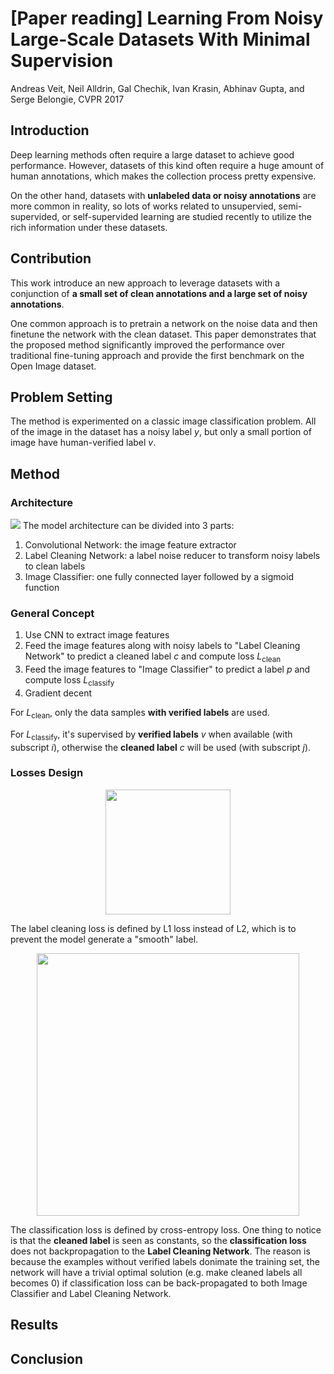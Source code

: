 # [Paper reading] Learning From Noisy Large-Scale Datasets With Minimal Supervision
Andreas Veit, Neil Alldrin, Gal Chechik, Ivan Krasin, Abhinav Gupta, and Serge Belongie, CVPR 2017

## Introduction
Deep learning methods often require a large dataset to achieve good performance. However, datasets of this kind often require a huge amount of human annotations, which makes the collection process pretty expensive.

On the other hand, datasets with **unlabeled data or noisy annotations** are more common in reality, so lots of works related to unsupervied, semi-supervided, or self-supervided learning are studied recently to utilize the rich information under these datasets.


## Contribution

This work introduce an new approach to leverage datasets with a conjunction of **a small set of clean annotations and a large set of noisy annotations**.

One common approach is to pretrain a network on the noise data and then finetune the network with the clean dataset. This paper demonstrates that the proposed method significantly improved the performance over traditional fine-tuning approach and provide the first benchmark on the Open Image dataset.

## Problem Setting 
The method is experimented on a classic image classification problem. All of the image in the dataset has a noisy label $y$, but only a small portion of image have human-verified label $v$.

## Method

### Architecture
![](https://i.imgur.com/n6dmBGo.png)
The model architecture can be divided into 3 parts:
1. Convolutional Network: the image feature extractor
2. Label Cleaning Network: a label noise reducer to transform noisy labels to clean labels
3. Image Classifier: one fully connected layer followed by a sigmoid function

### General Concept
1. Use CNN to extract image features
2. Feed the image features along with noisy labels to "Label Cleaning Network" to predict a cleaned label $c$ and compute loss $L_{\text{clean}}$
3. Feed the image features to "Image Classifier" to predict a label $p$ and compute loss $L_{\text{classify}}$
4. Gradient decent

For $L_{\text{clean}}$, only the data samples **with verified labels** are used.

For $L_{\text{classify}}$, it's supervised by **verified labels** $v$ when available (with subscript $i$), otherwise the **cleaned label** $c$ will be used (with subscript $j$).

### Losses Design
<p align="center">
  <img src="https://i.imgur.com/5Apg0Fy.png" width="200">
</p>

The label cleaning loss is defined by L1 loss instead of L2, which is to prevent the model generate a "smooth" label.
<br>

<p align="center">
  <img src="https://i.imgur.com/dVpqg0p.png" width="420">
</p>

The classification loss is defined by cross-entropy loss. One thing to notice is that the **cleaned label** is seen as constants, so the **classification loss** does not backpropagation to the **Label Cleaning Network**. The reason is because the examples without verified labels donimate the training set, the network will have a trivial optimal solution (e.g. make cleaned labels all becomes 0) if classification loss can be back-propagated to both Image Classifier and Label Cleaning Network.

## Results

## Conclusion
